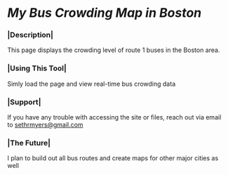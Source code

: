 # ***My Bus Crowding Map in Boston***

### |Description|

This page displays the crowding level of route 1 buses in the Boston area.

### |Using This Tool|

Simly load the page and view real-time bus crowding data

### |Support|

If you have any trouble with accessing the site or files, reach out via email to sethrmyers@gmail.com

### |The Future|

I plan to build out all bus routes and create maps for other major cities as well

